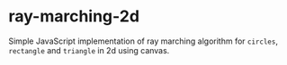 # ray-marching-2d

Simple JavaScript implementation of ray marching algorithm for `circles`, `rectangle` and `triangle` in 2d using canvas.
